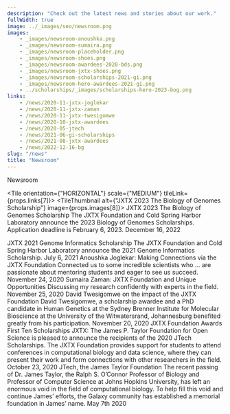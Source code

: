 ```yaml
---
description: "Check out the latest news and stories about our work."
fullWidth: true
image: ../_images/seo/newsroom.png
images:
    - _images/newsroom-anoushka.png
    - _images/newsroom-sumaira.png
    - _images/newsroom-placeholder.png
    - _images/newsroom-shoes.png
    - _images/newsroom-awardees-2020-bds.png
    - _images/newsroom-jxtx-shoes.png
    - _images/newsroom-scholarships-2021-gi.png
    - _images/newsroom-hero-awardees-2021-gi.png
    - ../scholarships/_images/scholarships-hero-2023-bog.png
links:
    - /news/2020-11-jxtx-joglekar
    - /news/2020-11-jxtx-zaman
    - /news/2020-11-jxtx-twesigomwe
    - /news/2020-10-jxtx-awardees
    - /news/2020-05-jtech
    - /news/2021-06-gi-scholarships
    - /news/2021-08-jxtx-awardees
    - /news/2022-12-16-bg
slug: "/news"
title: "Newsroom"
---
```


<Headline>
<HeadlineHeading>Newsroom</HeadlineHeading>
</Headline>

<Newsroom>

<Grid columns={1}>

<Tile orientation={"HORIZONTAL"} scale={"MEDIUM"} tileLink={props.links[7]}>
<TileThumbnail alt={"JXTX 2023 The Biology of Genomes Scholarship"} image={props.images[8]}></TileThumbnail>
<TileContent>
<TileHeading>
JXTX 2023 The Biology of Genomes Scholarship
</TileHeading>
<TileBody>
The JXTX Foundation and Cold Spring Harbor Laboratory announce the 2023 Biology of Genomes Scholarships. Application deadline is February 6, 2023.
</TileBody>
<TileDate>December 16, 2022</TileDate>
</TileContent>
</Tile>


</Grid>

<Grid columns={3}>

<Tile tileLink={props.links[5]}>
<TileThumbnail alt={"2021 GI Scholarships"} image={props.images[6]}></TileThumbnail>
<TileContent>
<TileHeading>
JXTX 2021 Genome Informatics Scholarship
</TileHeading>
<TileBody>
The JXTX Foundation and Cold Spring Harbor Laboratory announce the 2021 Genome Informatics Scholarship.
</TileBody>
<TileDate>July 6, 2021</TileDate>
</TileContent>
</Tile>

<Tile tileLink={props.links[0]}>
<TileThumbnail alt={"Anoushka"} image={props.images[0]}></TileThumbnail>
<TileContent>
<TileHeading>
Anoushka Joglekar: Making Connections via the JXTX Foundation
</TileHeading>
<TileBody>
Connected us to some incredible scientists who ... are passionate about mentoring students and eager to see us succeed.
</TileBody>
<TileDate>November 24, 2020</TileDate>
</TileContent>
</Tile>

<Tile tileLink={props.links[1]}>
<TileThumbnail alt={"Sumaira"} image={props.images[1]}></TileThumbnail>
<TileContent>
<TileHeading>
Sumaira Zaman: JXTX Foundation and Unique Opportunities
</TileHeading>
<TileBody>
Discussing my research confidently with experts in the field.
</TileBody>
<TileDate>November 25, 2020</TileDate>
</TileContent>
</Tile>

<Tile tileLink={props.links[2]}>
<TileThumbnail alt={"David"} image={props.images[2]}></TileThumbnail>
<TileContent>
<TileHeading>
David Twesigomwe on the impact of the JXTX Foundation
</TileHeading>
<TileBody>
David Twesigomwe, a scholarship awardee and a PhD candidate in Human Genetics at the Sydney Brenner Institute for Molecular Bioscience at the University of the Witwatersrand, Johannesburg benefited greatly from his participation.
</TileBody>
<TileDate>November 20, 2020</TileDate>
</TileContent>
</Tile>

<Tile tileLink={props.links[3]}>
<TileThumbnail alt={"2020 BDS Awardees"} image={props.images[4]}></TileThumbnail>
<TileContent>
<TileHeading>
JXTX Foundation Awards First Ten Scholarships
</TileHeading>
<TileBody>
JXTX: The James P. Taylor Foundation for Open Science is pleased to announce the recipients of the 2020 JTech Scholarships. The JXTX Foundation provides support for students to attend conferences in computational biology and data science, where they can present their work and form connections with other researchers in the field.
</TileBody>
<TileDate>October 23, 2020</TileDate>
</TileContent>
</Tile>

<Tile tileLink={props.links[4]}>
<TileThumbnail alt={"Awardees"} image={props.images[5]}></TileThumbnail>
<TileContent>
<TileHeading>
JTech, the James Taylor Foundation
</TileHeading>
<TileBody>
The recent passing of Dr. James Taylor, the Ralph S. O’Connor Professor of Biology and Professor of Computer Science at Johns Hopkins University, has left an enormous void in the field of computational biology. To help fill this void and continue James’ efforts, the Galaxy community has established a memorial foundation in James’ name.
</TileBody>
<TileDate>May 7th 2020</TileDate>
</TileContent>
</Tile>

</Grid>

</Newsroom>
